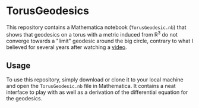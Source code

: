 # TorusGeodesics

This repository contains a Mathematica notebook (`TorusGeodesic.nb`) that shows that geodesics on a torus with a metric induced from R<sup>3</sup> do not converge towards a "limit" geodesic around the big circle, contrary to what I believed for several years after watching a [video](https://www.youtube.com/watch?v=NfqrCdAjiks).

## Usage

To use this repository, simply download or clone it to your local machine and open the `TorusGeodesic.nb` file in Mathematica. It contains a neat interface to play with as well as a derivation of the differential equation for the geodesics.


